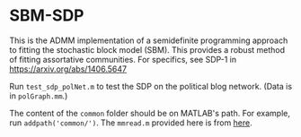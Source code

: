 # SBM-SDP

This is the ADMM implementation of a semidefinite programming approach to fitting the stochastic block model (SBM). This provides a robust method of fitting assortative communities. For specifics, see SDP-1 in https://arxiv.org/abs/1406.5647

Run `test_sdp_polNet.m` to test the SDP on the political blog network. (Data is in `polGraph.mm`.)

The content of the `common` folder should be on MATLAB's path. For example, run `addpath('common/')`. The `mmread.m` provided here is from [here](http://math.nist.gov/MatrixMarket/mmio/matlab/mmread.m). 